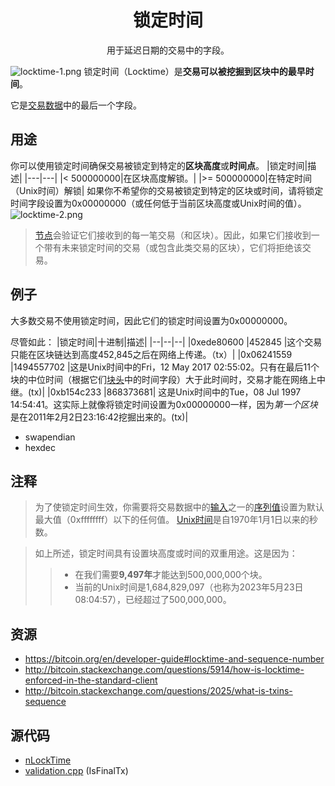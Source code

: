 # <center>锁定时间</center>
<center>用于延迟日期的交易中的字段。</center>

![locktime-1.png](img/locktime-1-svg.png)
锁定时间（Locktime）是**交易可以被挖掘到区块中的最早时间**。

它是[交易数据](../Transaction%20Data.md)中的最后一个字段。

## 用途
你可以使用锁定时间确保交易被锁定到特定的**区块高度**或**时间点**。
|锁定时间|描述|
|---|---|
|< 500000000|在区块高度解锁。|
|>= 500000000|在特定时间（Unix时间）解锁|
如果你不希望你的交易被锁定到特定的区块或时间，请将锁定时间字段设置为0x00000000（或任何低于当前区块高度或Unix时间的值）。
![locktime-2.png](img/locktime-2%20(1).png)

>[节点](../../../../Beginners/How%20Bitcoin%20Works/1.Network/Nodes/Nodes.md)会验证它们接收到的每一笔交易（和区块）。因此，如果它们接收到一个带有未来锁定时间的交易（或包含此类交易的区块），它们将拒绝该交易。

## 例子

大多数交易不使用锁定时间，因此它们的锁定时间设置为0x00000000。

尽管如此：
|锁定时间|十进制|描述|
|--|--|--|
|0xede80600	|452845 |这个交易只能在区块链达到高度452,845之后在网络上传递。（tx）|
|0x06241559	|1494557702 |这是Unix时间中的Fri，12 May 2017 02:55:02。只有在最后11个块的中位时间（根据它们[块头](../../../Block/block-header/block-header.md)中的时间字段）大于此时间时，交易才能在网络上中继。(tx)|
|0xb154c233	|868373681| 这是Unix时间中的Tue，08 Jul 1997 14:54:41。这实际上就像将锁定时间设置为0x00000000一样，因为*第一个区块*是在2011年2月2日23:16:42挖掘出来的。(tx)|
* swapendian
* hexdec
  
## 注释
>为了使锁定时间生效，你需要将交易数据中的[输入](../Input/input.md)之一的[序列值](../Transaction%20Data.md)设置为默认最大值（0xffffffff）以下的任何值。
>[Unix时间](https://en.wikipedia.org/wiki/Unix_time)是自1970年1月1日以来的秒数。

>如上所述，锁定时间具有设置块高度或时间的双重用途。这是因为：
>>* 在我们需要**9,497年**才能达到500,000,000个块。
>>* 当前的Unix时间是1,684,829,097（也称为2023年5月23日08:04:57），已经超过了500,000,000。

## 资源
* https://bitcoin.org/en/developer-guide#locktime-and-sequence-number
* http://bitcoin.stackexchange.com/questions/5914/how-is-locktime-enforced-in-the-standard-client
* http://bitcoin.stackexchange.com/questions/2025/what-is-txins-sequence

## 源代码
* [nLockTime](https://github.com/bitcoin/bitcoin/search?utf8=%E2%9C%93&q=nLockTime&type=Code)
* [validation.cpp](https://github.com/bitcoin/bitcoin/blob/668de70be039a4f1ffcf20aeae2a22ee71fc55a8/src/validation.cpp#L223) (IsFinalTx)